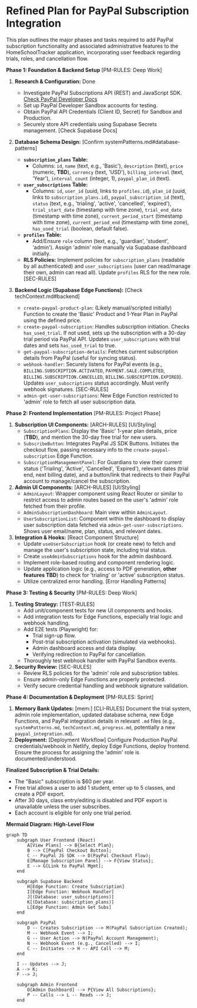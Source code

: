 # Refined Plan for PayPal Subscription Integration

This plan outlines the major phases and tasks required to add PayPal subscription functionality and associated administrative features to the HomeSchoolTracker application, incorporating user feedback regarding trials, roles, and cancellation flow.

**Phase 1: Foundation & Backend Setup** [PM-RULES: Deep Work]

1.  **Research & Configuration:** Done
    *   Investigate PayPal Subscriptions API (REST) and JavaScript SDK. [Check PayPal Developer Docs](https://developer.paypal.com/home/)
    *   Set up PayPal Developer Sandbox accounts for testing.
    *   Obtain PayPal API Credentials (Client ID, Secret) for Sandbox and Production.
    *   Securely store API credentials using Supabase Secrets management. [Check Supabase Docs]

2.  **Database Schema Design:** [Confirm systemPatterns.md#database-patterns]
    *   **`subscription_plans` Table:**
        *   Columns: `id`, `name` (text, e.g., 'Basic'), `description` (text), `price` (numeric, **TBD**), `currency` (text, 'USD'), `billing_interval` (text, 'Year'), `interval_count` (integer, 1), `paypal_plan_id` (text).
    *   **`user_subscriptions` Table:**
        *   Columns: `id`, `user_id` (uuid, links to `profiles.id`), `plan_id` (uuid, links to `subscription_plans.id`), `paypal_subscription_id` (text), `status` (text, e.g., 'trialing', 'active', 'cancelled', 'expired'), `trial_start_date` (timestamp with time zone), `trial_end_date` (timestamp with time zone), `current_period_start` (timestamp with time zone), `current_period_end` (timestamp with time zone), `has_used_trial` (boolean, default false).
    *   **`profiles` Table:**
        *   Add/Ensure `role` column (text, e.g., 'guardian', 'student', 'admin'). Assign 'admin' role manually via Supabase dashboard initially.
    *   **RLS Policies:** Implement policies for `subscription_plans` (readable by all authenticated) and `user_subscriptions` (user can read/manage their own, admin can read all). Update `profiles` RLS for the new role. [SEC-RULES]

3.  **Backend Logic (Supabase Edge Functions):** [Check techContext.md#backend]
    *   `create-paypal-product-plan`: (Likely manual/scripted initially) Function to create the 'Basic' Product and 1-Year Plan in PayPal using the defined price.
    *   `create-paypal-subscription`: Handles subscription initiation. Checks `has_used_trial`. If not used, sets up the subscription with a 30-day trial period via PayPal API. Updates `user_subscriptions` with trial dates and sets `has_used_trial` to true.
    *   `get-paypal-subscription-details`: Fetches current subscription details from PayPal (useful for syncing status).
    *   `webhook-handler`: Securely listens for PayPal events (e.g., `BILLING.SUBSCRIPTION.ACTIVATED`, `PAYMENT.SALE.COMPLETED`, `BILLING.SUBSCRIPTION.CANCELLED`, `BILLING.SUBSCRIPTION.EXPIRED`). Updates `user_subscriptions` status accordingly. Must verify webhook signatures. [SEC-RULES]
    *   `admin-get-user-subscriptions`: New Edge Function restricted to 'admin' role to fetch all user subscription data.

**Phase 2: Frontend Implementation** [PM-RULES: Project Phase]

1.  **Subscription UI Components:** [ARCH-RULES] [UI/Styling]
    *   `SubscriptionPlans`: Display the 'Basic' 1-year plan details, price (**TBD**), and mention the 30-day free trial for new users.
    *   `SubscribeButton`: Integrates PayPal JS SDK Buttons. Initiates the checkout flow, passing necessary info to the `create-paypal-subscription` Edge Function.
    *   `SubscriptionManagementPanel`: For Guardians to view their current status ('Trialing', 'Active', 'Cancelled', 'Expired'), relevant dates (trial end, next billing date), and a button/link that redirects to their PayPal account to manage/cancel the subscription.
2.  **Admin UI Components:** [ARCH-RULES] [UI/Styling]
    *   `AdminLayout`: Wrapper component using React Router or similar to restrict access to admin routes based on the user's 'admin' role fetched from their profile.
    *   `AdminSubscriptionDashboard`: Main view within `AdminLayout`.
    *   `UserSubscriptionList`: Component within the dashboard to display user subscription data fetched via `admin-get-user-subscriptions`. Shows user email/name, plan, status, and relevant dates.
3.  **Integration & Hooks:** [React Component Structure]
    *   Update `useUserSubscription` hook (or create new) to fetch and manage the user's subscription state, including trial status.
    *   Create `useAdminSubscriptions` hook for the admin dashboard.
    *   Implement role-based routing and component rendering logic.
    *   Update application logic (e.g., access to PDF generation, **other features TBD**) to check for 'trialing' or 'active' subscription status.
    *   Utilize centralized error handling. [Error Handling Patterns]

**Phase 3: Testing & Security** [PM-RULES: Deep Work]

1.  **Testing Strategy:** [TEST-RULES]
    *   Add unit/component tests for new UI components and hooks.
    *   Add integration tests for Edge Functions, especially trial logic and webhook handling.
    *   Add E2E tests (Playwright) for:
        *   Trial sign-up flow.
        *   Post-trial subscription activation (simulated via webhooks).
        *   Admin dashboard access and data display.
        *   Verifying redirection to PayPal for cancellation.
    *   Thoroughly test webhook handler with PayPal Sandbox events.
2.  **Security Review:** [SEC-RULES]
    *   Review RLS policies for the 'admin' role and subscription tables.
    *   Ensure admin-only Edge Functions are properly protected.
    *   Verify secure credential handling and webhook signature validation.

**Phase 4: Documentation & Deployment** [PM-RULES: Sprint]

1.  **Memory Bank Updates:** [mem:] [CLI-RULES] Document the trial system, admin role implementation, updated database schema, new Edge Functions, and PayPal integration details in relevant `.md` files (e.g., `systemPatterns.md`, `techContext.md`, `progress.md`, potentially a new `paypal_integration.md`).
2.  **Deployment:** [Deployment Workflow] Configure Production PayPal credentials/webhook in Netlify, deploy Edge Functions, deploy frontend. Ensure the process for assigning the 'admin' role is documented/understood.

**Finalized Subscription & Trial Details:**

*   The "Basic" subscription is $60 per year.
*   Free trial allows a user to add 1 student, enter up to 5 classes, and create a PDF export.
*   After 30 days, class entry/editing is disabled and PDF export is unavailable unless the user subscribes.
*   Each account is eligible for only one trial period.

**Mermaid Diagram: High-Level Flow**

```mermaid
graph TD
    subgraph User Frontend (React)
        A[View Plans] --> B{Select Plan};
        B --> C[PayPal Checkout Button];
        C -- PayPal JS SDK --> D(PayPal Checkout Flow);
        E[Manage Subscription Panel] --> F{View Status};
        E --> G[Link to PayPal Mgmt];
    end

    subgraph Supabase Backend
        H[Edge Function: Create Subscription]
        I[Edge Function: Webhook Handler]
        J[(Database: user_subscriptions)]
        K[(Database: subscription_plans)]
        L[Edge Function: Admin Get Subs]
    end

    subgraph PayPal
        D -- Creates Subscription --> M(PayPal Subscription Created);
        M -- Webhook Event --> I;
        G -- User Action --> N(PayPal Account Management);
        N -- Webhook Event (e.g., Cancelled) --> I;
        C -- Initiates --> H -- API Call --> M;
    end

    I -- Updates --> J;
    A --> K;
    F --> J;

    subgraph Admin Frontend
        O[Admin Dashboard] --> P{View All Subscriptions};
        P -- Calls --> L -- Reads --> J;
    end